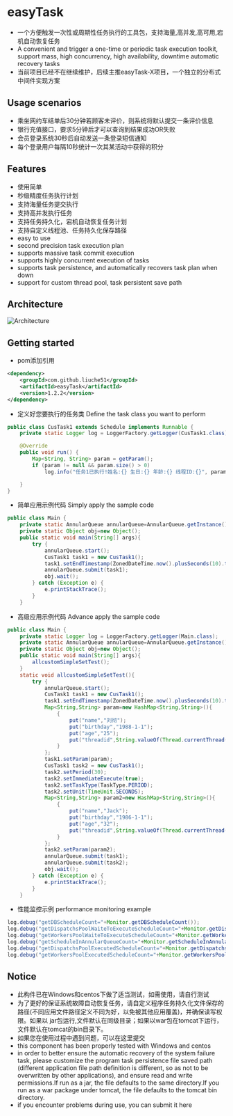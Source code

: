 # easyTask

* 一个方便触发一次性或周期性任务执行的工具包，支持海量,高并发,高可用,宕机自动恢复任务
* A convenient and trigger a one-time or periodic task execution toolkit, support mass, high concurrency, high availability, downtime automatic recovery tasks
* 当前项目已经不在继续维护，后续主推easyTask-X项目，一个独立的分布式中间件实现方案
## Usage scenarios

* 乘坐网约车结单后30分钟若顾客未评价，则系统将默认提交一条评价信息
* 银行充值接口，要求5分钟后才可以查询到结果成功OR失败
* 会员登录系统30秒后自动发送一条登录短信通知
* 每个登录用户每隔10秒统计一次其某活动中获得的积分

## Features

* 使用简单
* 秒级精度任务执行计划
* 支持海量任务提交执行
* 支持高并发执行任务
* 支持任务持久化，宕机自动恢复任务计划
* 支持自定义线程池、任务持久化保存路径
* easy to use
* second precision task execution plan
* supports massive task commit execution
* supports highly concurrent execution of tasks
* supports task persistence, and automatically recovers task plan when down
* support for custom thread pool, task persistent save path

## Architecture

![Architecture](https://images.cnblogs.com/cnblogs_com/liuche/1811577/o_200722062635%E5%9B%BE%E7%89%872.png)

## Getting started

* pom添加引用
```xml
<dependency>
    <groupId>com.github.liuche51</groupId>
    <artifactId>easyTask</artifactId>
    <version>1.2.2</version>
</dependency>
```

* 定义好您要执行的任务类  Define the task class you want to perform
```java
public class CusTask1 extends Schedule implements Runnable {
    private static Logger log = LoggerFactory.getLogger(CusTask1.class);

    @Override
    public void run() {
        Map<String, String> param = getParam();
        if (param != null && param.size() > 0)
            log.info("任务1已执行!姓名:{} 生日:{} 年龄:{} 线程ID:{}", param.get("name"), param.get("birthday"), param.get("age"),param.get("threadid"));

    }
}
```
* 简单应用示例代码   Simply apply the sample code
```java
public class Main {
    private static AnnularQueue annularQueue=AnnularQueue.getInstance();
    private static Object obj=new Object();
    public static void main(String[] args){
        try {
            annularQueue.start();
            CusTask1 task1 = new CusTask1();
            task1.setEndTimestamp(ZonedDateTime.now().plusSeconds(10).toInstant().toEpochMilli());
            annularQueue.submit(task1);
            obj.wait();
        } catch (Exception e) {
            e.printStackTrace();
        }
    }
```
* 高级应用示例代码   Advance apply the sample code
```java
public class Main {
    private static Logger log = LoggerFactory.getLogger(Main.class);
    private static AnnularQueue annularQueue=AnnularQueue.getInstance();
    private static Object obj=new Object();
    public static void main(String[] args){
        allcustomSimpleSetTest();
    }
    static void allcustomSimpleSetTest(){
        try {
            annularQueue.start();
            CusTask1 task1 = new CusTask1();
            task1.setEndTimestamp(ZonedDateTime.now().plusSeconds(10).toInstant().toEpochMilli());
            Map<String,String> param=new HashMap<String,String>(){
                {
                    put("name","刘彻");
                    put("birthday","1988-1-1");
                    put("age","25");
                    put("threadid",String.valueOf(Thread.currentThread().getId()));
                }
            };
            task1.setParam(param);
            CusTask1 task2 = new CusTask1();
            task2.setPeriod(30);
            task2.setImmediateExecute(true);
            task2.setTaskType(TaskType.PERIOD);
            task2.setUnit(TimeUnit.SECONDS);
            Map<String,String> param2=new HashMap<String,String>(){
                {
                    put("name","Jack");
                    put("birthday","1986-1-1");
                    put("age","32");
                    put("threadid",String.valueOf(Thread.currentThread().getId()));
                }
            };
            task2.setParam(param2);
            annularQueue.submit(task1);
            annularQueue.submit(task2);
            obj.wait();
        } catch (Exception e) {
            e.printStackTrace();
        }
    }
```
* 性能监控示例 performance monitoring example
```java
log.debug("getDBScheduleCount="+Monitor.getDBScheduleCount());
log.debug("getDispatchsPoolWaiteToExecuteScheduleCount="+Monitor.getDispatchsPoolWaiteToExecuteScheduleCount());
log.debug("getWorkersPoolWaiteToExecuteScheduleCount="+Monitor.getWorkersPoolWaiteToExecuteScheduleCount());
log.debug("getScheduleInAnnularQueueCount="+Monitor.getScheduleInAnnularQueueCount());
log.debug("getDispatchsPoolExecutedScheduleCount="+Monitor.getDispatchsPoolExecutedScheduleCount());
log.debug("getWorkersPoolExecutedScheduleCount="+Monitor.getWorkersPoolExecutedScheduleCount());
```

## Notice

* 此构件已在Windows和centos下做了适当测试，如需使用，请自行测试
* 为了更好的保证系统故障自动恢复任务，请自定义程序任务持久化文件保存的路径(不同应用文件路径定义不同为好，以免被其他应用覆盖)，并确保读写权限。如果以   jar包运行,文件默认在同级目录；如果以war包在tomcat下运行，文件默认在tomcat的bin目录下。
* 如果您在使用过程中遇到问题，可以在这里提交
* this component has been properly tested with Windows and centos
* in order to better ensure the automatic recovery of the system failure task, please customize the program task persistence     file saved path (different application file path definition is different, so as not to be overwritten by other applications), and ensure read and write permissions.If run as a jar, the file defaults to the same directory.If you run as a war package under tomcat, the file defaults to the tomcat bin directory.
* if you encounter problems during use, you can submit it here
